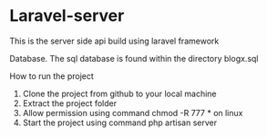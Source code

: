 # Laravel-server

This is the server side api build using laravel framework


Database.
The sql database is found within the directory 
    blogx.sql


How to run the project
1. Clone the project from github to your local machine
2. Extract the project folder
3. Allow permission using command 
    chmod -R 777 * on linux
4. Start the project using command 
     php artisan server



